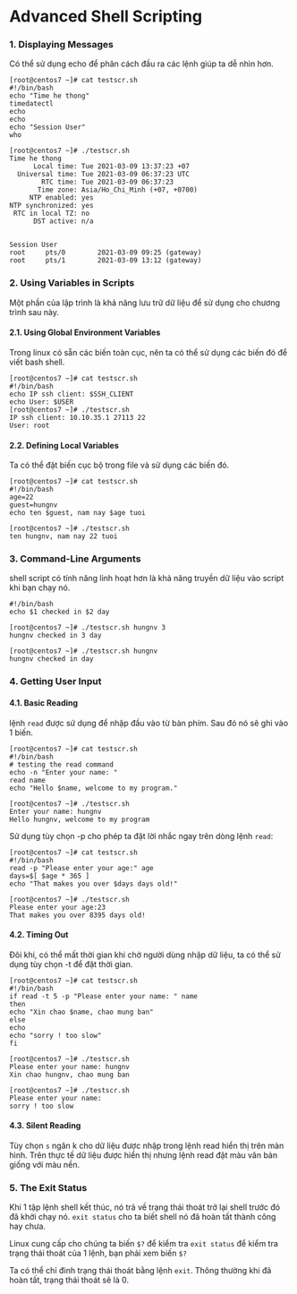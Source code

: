 # Advanced Shell Scripting

### 1. Displaying Messages

Có thể sử dụng echo để phân cách đầu ra các lệnh giúp ta dễ nhìn hơn. 

```
[root@centos7 ~]# cat testscr.sh
#!/bin/bash
echo "Time he thong"
timedatectl
echo
echo
echo "Session User"
who
```
```
[root@centos7 ~]# ./testscr.sh
Time he thong
      Local time: Tue 2021-03-09 13:37:23 +07
  Universal time: Tue 2021-03-09 06:37:23 UTC
        RTC time: Tue 2021-03-09 06:37:23
       Time zone: Asia/Ho_Chi_Minh (+07, +0700)
     NTP enabled: yes
NTP synchronized: yes
 RTC in local TZ: no
      DST active: n/a


Session User
root     pts/0        2021-03-09 09:25 (gateway)
root     pts/1        2021-03-09 13:12 (gateway)
```

### 2. Using Variables in Scripts

Một phần của lập trình là khả năng lưu trữ dữ liệu để sử dụng cho chương trình sau này. 

#### 2.1. Using Global Environment Variables

Trong linux có sẵn các biến toàn cục, nên ta có thể sử dụng các biến đó để viết bash shell. 

```
[root@centos7 ~]# cat testscr.sh
#!/bin/bash
echo IP ssh client: $SSH_CLIENT
echo User: $USER
[root@centos7 ~]# ./testscr.sh
IP ssh client: 10.10.35.1 27113 22
User: root
```

#### 2.2. Defining Local Variables

Ta có thể đặt biến cục bộ trong file và sử dụng các biến đó. 

```
[root@centos7 ~]# cat testscr.sh
#!/bin/bash
age=22
guest=hungnv
echo ten $guest, nam nay $age tuoi
```
```
[root@centos7 ~]# ./testscr.sh
ten hungnv, nam nay 22 tuoi
```

### 3. Command-Line Arguments

shell script có tính năng linh hoạt hơn là khả năng truyền dữ liệu vào script khi bạn chạy nó. 

```
#!/bin/bash
echo $1 checked in $2 day
```
```
[root@centos7 ~]# ./testscr.sh hungnv 3
hungnv checked in 3 day
```
```
[root@centos7 ~]# ./testscr.sh hungnv
hungnv checked in day
```
### 4. Getting User Input

#### 4.1. Basic Reading

lệnh `read` được sử dụng để nhập đầu vào từ bàn phím. Sau đó nó sẽ ghi vào 1 biến. 

```
[root@centos7 ~]# cat testscr.sh
#!/bin/bash
# testing the read command
echo -n "Enter your name: "
read name
echo "Hello $name, welcome to my program."
```
```
[root@centos7 ~]# ./testscr.sh
Enter your name: hungnv
Hello hungnv, welcome to my program
```

Sử dụng tùy chọn -p cho phép ta đặt lời nhắc ngay trên dòng lệnh `read`:

```
[root@centos7 ~]# cat testscr.sh
#!/bin/bash
read -p "Please enter your age:" age
days=$[ $age * 365 ]
echo "That makes you over $days days old!"
```
```
[root@centos7 ~]# ./testscr.sh
Please enter your age:23
That makes you over 8395 days old!
```

#### 4.2. Timing Out

Đôi khi, có thể mất thời gian khi chờ người dùng nhập dữ liệu, ta có thể sử dụng tùy chọn -t để đặt thời gian. 

```
[root@centos7 ~]# cat testscr.sh
#!/bin/bash
if read -t 5 -p "Please enter your name: " name
then
echo "Xin chao $name, chao mung ban"
else
echo
echo "sorry ! too slow"
fi
```
```
[root@centos7 ~]# ./testscr.sh
Please enter your name: hungnv
Xin chao hungnv, chao mung ban
```
```
[root@centos7 ~]# ./testscr.sh
Please enter your name:
sorry ! too slow
```

#### 4.3. Silent Reading

Tùy chọn `s` ngăn k cho dữ liệu được nhập trong lệnh read hiển thị trên màn hình. Trên thực tế dữ liệu được hiển thị nhưng lệnh read đặt màu văn bản giống với màu nền. 

### 5. The Exit Status

Khi 1 tập lệnh shell kết thúc, nó trả về trạng thái thoát trở lại shell trước đó đã khởi chạy nó. `exit status` cho ta biết shell nó đã hoàn tất thành công hay chưa. 

Linux cung cấp cho chúng ta biến `$?` để kiểm tra `exit status` để kiểm tra trạng thái thoát của 1 lệnh, bạn phải xem biến `$?`

Ta có thể chỉ đinh trạng thái thoát bằng lệnh `exit`. Thông thường khi đã hoàn tất, trạng thái thoát sẽ là 0. 



